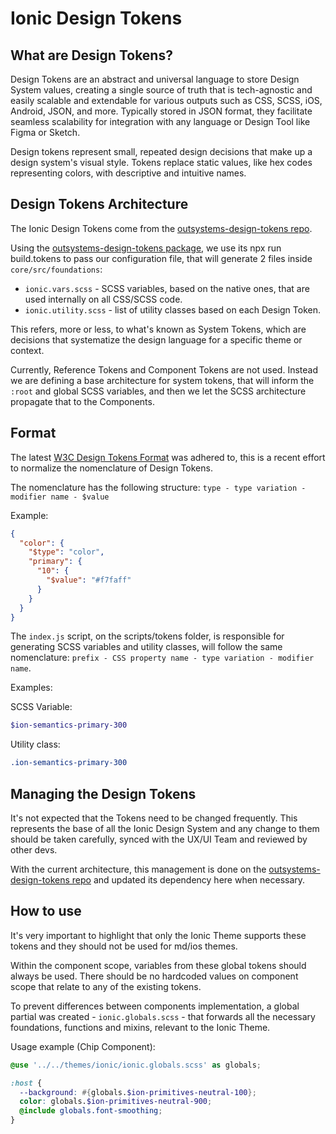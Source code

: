 # Ionic Design Tokens

## What are Design Tokens?

Design Tokens are an abstract and universal language to store Design System values, creating a single source of truth that is tech-agnostic and easily scalable and extendable for various outputs such as CSS, SCSS, iOS, Android, JSON, and more. Typically stored in JSON format, they facilitate seamless scalability for integration with any language or Design Tool like Figma or Sketch.

Design tokens represent small, repeated design decisions that make up a design system's visual style. Tokens replace static values, like hex codes representing colors, with descriptive and intuitive names.

## Design Tokens Architecture

The Ionic Design Tokens come from the [outsystems-design-tokens repo](https://github.com/OutSystems/outsystems-design-tokens). 

Using the [outsystems-design-tokens package](https://www.npmjs.com/package/outsystems-design-tokens), we use its npx run build.tokens to pass our configuration file, that will generate 2 files inside `core/src/foundations`:

- `ionic.vars.scss` - SCSS variables, based on the native ones, that are used internally on all CSS/SCSS code.
- `ionic.utility.scss` - list of utility classes based on each Design Token.

This refers, more or less, to what's known as System Tokens, which are decisions that systematize the design language for a specific theme or context.

Currently, Reference Tokens and Component Tokens are not used. Instead we are defining a base architecture for system tokens, that will inform the `:root` and global SCSS variables, and then we let the SCSS architecture propagate that to the Components.

## Format

The latest [W3C Design Tokens Format](https://design-tokens.github.io/community-group/format/) was adhered to, this is a recent effort to normalize the nomenclature of Design Tokens.

The nomenclature has the following structure: `type - type variation - modifier name - $value`

Example:

```json
{
  "color": {
    "$type": "color",
    "primary": {
      "10": {
        "$value": "#f7faff"
      }
    }
  }
}
```

The `index.js` script, on the scripts/tokens folder, is responsible for generating SCSS variables and utility classes, will follow the same nomenclature: `prefix - CSS property name - type variation - modifier name`.

Examples: 

SCSS Variable:

```scss
$ion-semantics-primary-300
```

Utility class:

```css
.ion-semantics-primary-300
```

## Managing the Design Tokens

It's not expected that the Tokens need to be changed frequently. This represents the base of all the Ionic Design System and any change to them should be taken carefully, synced with the UX/UI Team and reviewed by other devs. 

With the current architecture, this management is done on the [outsystems-design-tokens repo](https://github.com/OutSystems/outsystems-design-tokens) and updated its dependency here when necessary.

## How to use

It's very important to highlight that only the Ionic Theme supports these tokens and they should not be used for md/ios themes.

Within the component scope, variables from these global tokens should always be used. There should be no hardcoded values on component scope that relate to any of the existing tokens.

To prevent differences between components implementation, a global partial was created - `ionic.globals.scss` - that forwards all the necessary foundations, functions and mixins, relevant to the Ionic Theme.

Usage example (Chip Component):

```scss
@use '../../themes/ionic/ionic.globals.scss' as globals;

:host {
  --background: #{globals.$ion-primitives-neutral-100};
  color: globals.$ion-primitives-neutral-900;
  @include globals.font-smoothing;
}
```

